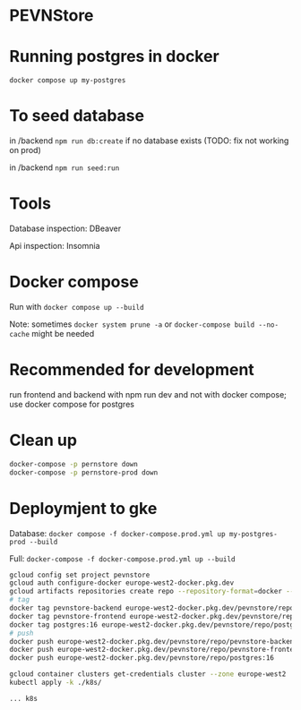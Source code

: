 # PEVNStore

# Running postgres in docker

`docker compose up my-postgres`

# To seed database

in /backend `npm run db:create` if no database exists (TODO: fix not working on prod)

in /backend `npm run seed:run`

# Tools

Database inspection: DBeaver

Api inspection: Insomnia

# Docker compose

Run with `docker compose up --build`

Note: sometimes `docker system prune -a` or `docker-compose build --no-cache` might be needed

# Recommended for development

run frontend and backend with npm run dev and not with docker compose; use docker compose for postgres

# Clean up

```sh
docker-compose -p pernstore down
docker-compose -p pernstore-prod down
```

# Deploymjent to gke

Database: 
`docker compose -f docker-compose.prod.yml up my-postgres-prod --build`

Full:
`docker-compose -f docker-compose.prod.yml up --build`

```sh
gcloud config set project pevnstore
gcloud auth configure-docker europe-west2-docker.pkg.dev
gcloud artifacts repositories create repo --repository-format=docker --location=europe-west2 --description="Docker repository"
# tag
docker tag pevnstore-backend europe-west2-docker.pkg.dev/pevnstore/repo/pevnstore-backend
docker tag pevnstore-frontend europe-west2-docker.pkg.dev/pevnstore/repo/pevnstore-frontend
docker tag postgres:16 europe-west2-docker.pkg.dev/pevnstore/repo/postgres:16
# push
docker push europe-west2-docker.pkg.dev/pevnstore/repo/pevnstore-backend
docker push europe-west2-docker.pkg.dev/pevnstore/repo/pevnstore-frontend
docker push europe-west2-docker.pkg.dev/pevnstore/repo/postgres:16

gcloud container clusters get-credentials cluster --zone europe-west2
kubectl apply -k ./k8s/

... k8s

```